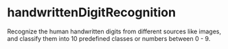 # handwrittenDigitRecognition
Recognize the human handwritten digits from different sources like images, and classify them into 10 predefined classes or numbers between 0 - 9.
